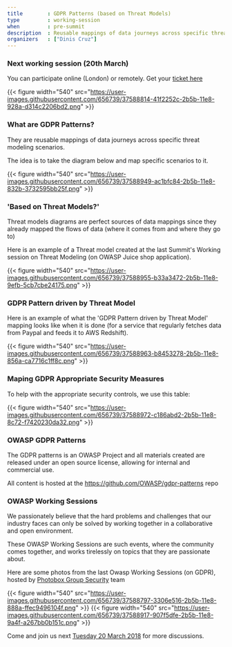 ```yaml
---
title        : GDPR Patterns (based on Threat Models)
type         : working-session
when         : pre-summit
description  : Reusable mappings of data journeys across specific threat modeling scenarios.
organizers   : ["Dinis Cruz"]
---
```


### Next working session (20th March)

You can participate online (London) or remotely. Get your [ticket here](https://www.eventbrite.com/e/owasp-working-session-tickets-42421937156)

{{< figure  width="540" src="https://user-images.githubusercontent.com/656739/37588814-41f2252c-2b5b-11e8-928a-d314c2206bd2.png" >}}

### What are GDPR Patterns?

They are reusable mappings of data journeys across specific threat modeling scenarios.

The idea is to take the diagram below and map specific scenarios to it.

{{< figure  width="540" src="https://user-images.githubusercontent.com/656739/37588949-ac1bfc84-2b5b-11e8-832b-3732595bb25f.png" >}}


### 'Based on Threat Models?'

Threat models diagrams are perfect sources of data mappings since they already mapped the flows of data (where it comes from and where they go to)

Here is an example of a Threat model created at the last Summit's Working session on Threat Modeling (on OWASP Juice shop application).

{{< figure  width="540" src="https://user-images.githubusercontent.com/656739/37588955-b33a3472-2b5b-11e8-9efb-5cb7cbe24175.png" >}}


### GDPR Pattern driven by Threat Model

Here is an example of what the 'GDPR Pattern driven by Threat Model' mapping looks like when it is done (for a service that regularly fetches data from Paypal and feeds it to AWS Redshift).

{{< figure  width="540" src="https://user-images.githubusercontent.com/656739/37588963-b8453278-2b5b-11e8-856a-ca7716c1ff8c.png" >}}

### Maping GDPR Appropriate Security Measures

To help with the appropriate security controls, we use this table:

{{< figure  width="540" src="https://user-images.githubusercontent.com/656739/37588972-c186abd2-2b5b-11e8-8c72-f7420230da32.png" >}}


### OWASP GDPR Patterns

The GDPR patterns is an OWASP Project and all materials created are released under an open source license, allowing for internal and commercial use.

All content is hosted at the https://github.com/OWASP/gdpr-patterns repo


### OWASP Working Sessions

We passionately believe that the hard problems and challenges that our industry faces can only
be solved by working together in a collaborative and open environment.

These OWASP Working Sessions are such events, where the community comes together, and works tirelessly on topics that they are passionate about.

Here are some photos from the last Owasp Working Sessions (on GDPR), hosted by [Photobox Group Security](https://pbx-group-security.com) team


{{< figure  width="540" src="https://user-images.githubusercontent.com/656739/37588797-3306e516-2b5b-11e8-888a-ffec9496104f.png" >}}
{{< figure  width="540" src="https://user-images.githubusercontent.com/656739/37588917-907f5dfe-2b5b-11e8-9a4f-a267bb0b151c.png" >}}


Come and join us next [Tuesday 20 March 2018](https://www.eventbrite.com/e/owasp-working-session-tickets-42421937156) for more discussions.
